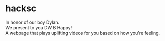 # hacksc

In honor of our boy Dylan. <br/> 
We present to you DW B Happy! <br/>
A webpage that plays uplifting videos for you based on how you're feeling. <br/>
